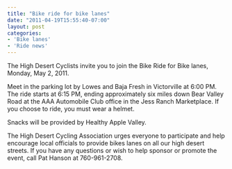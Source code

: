 ```yaml
---
title: "Bike ride for bike lanes"
date: "2011-04-19T15:55:40-07:00"
layout: post
categories:
- 'Bike lanes'
- 'Ride news'
---
```


The High Desert Cyclists invite you to join the Bike Ride for Bike lanes, Monday, May 2, 2011.  
  
Meet in the parking lot by Lowes and Baja Fresh in Victorville at 6:00 PM. The ride starts at 6:15 PM, ending approximately six miles down Bear Valley Road at the AAA Automobile Club office in the Jess Ranch Marketplace. If you choose to ride, you must wear a helmet.

Snacks will be provided by Healthy Apple Valley.

The High Desert Cycling Association urges everyone to participate and help encourage local officials to provide bikes lanes on all our high desert streets. If you have any questions or wish to help sponsor or promote the event, call Pat Hanson at 760-961-2708.
